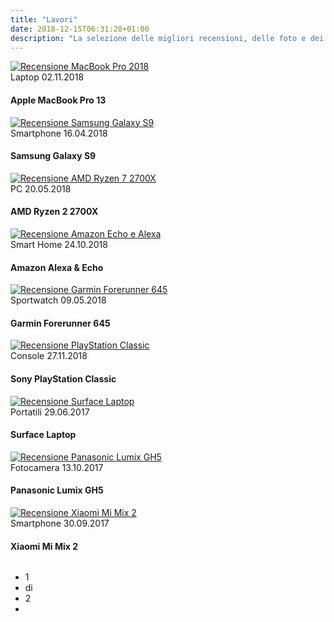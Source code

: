 ```yaml
---
title: "Lavori"
date: 2018-12-15T06:31:28+01:00
description: "La selezione delle migliori recensioni, delle foto e dei video di Riccardo Palombo."
---
```


<div class="site__content">
			<!-- blog -->
			<div class="blog">
				<div class="row">
<!-- thumb -->
<div class="column col-4">
						<div class="thumb__image">
							<a href="https://apple.hdblog.it/2018/10/02/recensione-apple-macbook-pro-2018/" title="Vedi la recensione a MacBook Pro 13 2018 su HDblog.it" target="_blank">
								<img src="/assets/img/blog/macbook-pro-recensione-palombo.jpg" alt="Recensione MacBook Pro 2018" class="responsive">
							</a>
						</div>
						<div class="thumb__header">
							<div class="post__metas">
								<span class="post__cat">Laptop</span>
								<span class="post__date">02.11.2018</span>
							</div>
							<h4 class="post__title">Apple MacBook Pro 13</h4>
						</div>
					</div>

<!-- thumb -->
<div class="column col-4">
						<div class="thumb__image">
							<a href="https://samsung.hdblog.it/2018/04/16/samsung-galaxy-s9-recensione/" title="Vedi la recensione a Samsung Galaxy S9 su HDblog.it" target="_blank">
								<img src="/assets/img/blog/samsung-galaxy-s9-recensione-palombo.jpg" alt="Recensione Samsung Galaxy S9" class="responsive">
							</a>
						</div>
						<div class="thumb__header">
							<div class="post__metas">
								<span class="post__cat">Smartphone</span>
								<span class="post__date">16.04.2018</span>
							</div>
							<h4 class="post__title">Samsung Galaxy S9</h4>
						</div>
					</div>

<!-- thumb -->
<div class="column col-4">
						<div class="thumb__image">
							<a href="https://hardware.hdblog.it/2018/04/20/recensione-amd-ryzen-7-2700x/" title="Vedi la recensione ad AMD Ryzen 7 2700X su HDblog.it">
								<img src="/assets/img/blog/amd-ryzen-recensione-palombo.jpg" alt="Recensione AMD Ryzen 7 2700X" class="responsive">
							</a>
						</div>
						<div class="thumb__header">
							<div class="post__metas">
								<span class="post__cat">PC</span>
								<span class="post__date">20.05.2018</span>
							</div>
							<h4 class="post__title">AMD Ryzen 2 2700X</h4>
						</div>
					</div>
				</div>

<div class="gap-50"></div>

<div class="row">
<!-- thumb -->
<div class="column col-4">
						<div class="thumb__image">
							<a href="https://hardware.hdblog.it/2018/10/23/amazon-alexa-echo-italia-prezzi-modelli/" title="Vedi la recensione ad Amazon Echo ed Alexa su HDblog.it">
								<img src="/assets/img/blog/amazon-echo-alexa-recensione-palombo.jpg" alt="Recensione Amazon Echo e Alexa" class="responsive">
							</a>
						</div>
						<div class="thumb__header">
							<div class="post__metas">
								<span class="post__cat">Smart Home</span>
								<span class="post__date">24.10.2018</span>
							</div>
							<h4 class="post__title">Amazon Alexa & Echo</h4>
						</div>
					</div>
				
<!-- thumb -->
<div class="column col-4">
						<div class="thumb__image">
							<a href="https://www.hdblog.it/2018/05/09/recensione-garmin-forerunner-645-music/" title="Vedi la recensione a Garmin Forerunner 645 Music su HDblog.it">
								<img src="/assets/img/blog/garmin-forerunner-recensione-palombo.jpg" alt="Recensione Garmin Forerunner 645" class="responsive">
							</a>
						</div>
						<div class="thumb__header">
							<div class="post__metas">
								<span class="post__cat">Sportwatch</span>
								<span class="post__date">09.05.2018</span>
							</div>
							<h4 class="post__title">Garmin Forerunner 645</h4>
						</div>
					</div>

<!-- thumb -->
<div class="column col-4">
						<div class="thumb__image">
							<a href="https://games.hdblog.it/2018/11/27/recensione-sony-playstation-classic/" title="Vedi la recensione a Sony PlayStatin Classic su HDblog.it">
								<img src="/assets/img/blog/playstation-classic-recensione-palombo.jpg" alt="Recensione PlayStation Classic" class="responsive">
							</a>
						</div>
						<div class="thumb__header">
							<div class="post__metas">
								<span class="post__cat">Console</span>
								<span class="post__date">27.11.2018</span>
							</div>
							<h4 class="post__title">Sony PlayStation Classic</h4>
						</div>
					</div>
				</div>
<div class="gap-50"></div>

<div class="row">
<!-- thumb -->
<div class="column col-4">
						<div class="thumb__image">
							<a href="https://hardware.hdblog.it/2017/06/29/surface-laptop-recensione/" title="Vedi la recensione a Surface Laptop su HDblog.it">
								<img src="/assets/img/blog/surface-laptop-recensione-palombo.jpg" alt="Recensione Surface Laptop" class="responsive">
							</a>
						</div>
						<div class="thumb__header">
							<div class="post__metas">
								<span class="post__cat">Portatili</span>
								<span class="post__date">29.06.2017</span>
							</div>
							<h4 class="post__title">Surface Laptop</h4>
						</div>
					</div>
				
<!-- thumb -->
<div class="column col-4">
						<div class="thumb__image">
							<a href="https://altadefinizione.hdblog.it/2017/10/13/recensione-panasonic-lumix-gh5/" title="Vedi la recensione a Panasonic Lumix GH5 su HDblog.it">
								<img src="/assets/img/blog/gh5-recensione-palombo.jpg" alt="Recensione Panasonic Lumix GH5" class="responsive">
							</a>
						</div>
						<div class="thumb__header">
							<div class="post__metas">
								<span class="post__cat">Fotocamera</span>
								<span class="post__date">13.10.2017</span>
							</div>
							<h4 class="post__title">Panasonic Lumix GH5</h4>
						</div>
					</div>

<!-- thumb -->
<div class="column col-4">
					<div class="thumb__image">
							<a href="https://android.hdblog.it/2017/09/30/recensione-xiaomi-mi-mix-2/" title="Vedi la recensione a Xiaomi Mi Mix 2 su HDblog.it" target="_blank">
								<img src="/assets/img/blog/mi-mix-2-recensione-palombo.jpg" alt="Recensione Xiaomi Mi Mix 2" class="responsive">
							</a>
						</div>
						<div class="thumb__header">
							<div class="post__metas">
								<span class="post__cat">Smartphone</span>
								<span class="post__date">30.09.2017</span>
							</div>
							<h4 class="post__title">Xiaomi Mi Mix 2</h4>
						</div>	
					</div>
				</div>
<ul class="pages__nav clearfix">
					<li class="number">1</li>
					<li class="number">di</li>
					<li class="number">2</li>
					<li class="next"><a href="/lavori-2" title="Vai a Pagina 2 - Lavori Riccardo Palombo"><span class="icon"></span></a></li>
				</ul>
</div>